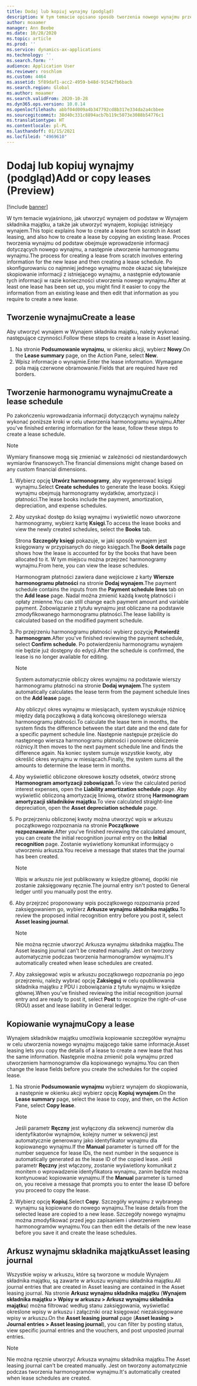 ```yaml
---
title: Dodaj lub kopiuj wynajmy (podgląd)
description: W tym temacie opisano sposób tworzenia nowego wynajmu przez wprowadzenie informacji jego dotyczących w Wynajem składnika majątku lub przez skopiowanie informacji z istniejącego wynajmu.
author: moaamer
manager: Ann Beebe
ms.date: 10/28/2020
ms.topic: article
ms.prod: ''
ms.service: dynamics-ax-applications
ms.technology: ''
ms.search.form: ''
audience: Application User
ms.reviewer: roschlom
ms.custom: 4464
ms.assetid: 5f89daf1-acc2-4959-b48d-91542fb6bacb
ms.search.region: Global
ms.author: moaamer
ms.search.validFrom: 2020-10-28
ms.dyn365.ops.version: 10.0.14
ms.openlocfilehash: abbf04d009a4b347792cd8b317e334da2a4cbbee
ms.sourcegitcommit: 38d40c331c8894acb7b119c5073e3088b54776c1
ms.translationtype: HT
ms.contentlocale: pl-PL
ms.lasthandoff: 01/15/2021
ms.locfileid: "4969610"
---
```

# <a name="add-or-copy-leases-preview"></a><span data-ttu-id="0529c-103">Dodaj lub kopiuj wynajmy (podgląd)</span><span class="sxs-lookup"><span data-stu-id="0529c-103">Add or copy leases (Preview)</span></span>

[!include [banner](../includes/banner.md)]

<span data-ttu-id="0529c-104">W tym temacie wyjaśniono, jak utworzyć wynajem od podstaw w Wynajem składnika majątku, a także jak utworzyć wynajem, kopiując istniejący wynajem.</span><span class="sxs-lookup"><span data-stu-id="0529c-104">This topic explains how to create a lease from scratch in Asset leasing, and also how to create a lease by copying an existing lease.</span></span> <span data-ttu-id="0529c-105">Proces tworzenia wynajmu od podstaw obejmuje wprowadzenie informacji dotyczących nowego wynajmu, a następnie utworzenie harmonogramu wynajmu.</span><span class="sxs-lookup"><span data-stu-id="0529c-105">The process for creating a lease from scratch involves entering information for the new lease and then creating a lease schedule.</span></span> <span data-ttu-id="0529c-106">Po skonfigurowaniu co najmniej jednego wynajmu może okazać się łatwiejsze skopiowanie informacji z istniejącego wynajmu, a następnie edytowanie tych informacji w razie konieczności utworzenia nowego wynajmu.</span><span class="sxs-lookup"><span data-stu-id="0529c-106">After at least one lease has been set up, you might find it easier to copy the information from an existing lease and then edit that information as you require to create a new lease.</span></span>

## <a name="create-a-lease"></a><span data-ttu-id="0529c-107">Tworzenie wynajmu</span><span class="sxs-lookup"><span data-stu-id="0529c-107">Create a lease</span></span>

<span data-ttu-id="0529c-108">Aby utworzyć wynajem w Wynajem składnika majątku, należy wykonać następujące czynności.</span><span class="sxs-lookup"><span data-stu-id="0529c-108">Follow these steps to create a lease in Asset leasing.</span></span>

1. <span data-ttu-id="0529c-109">Na stronie **Podsumowanie wynajmu**, w okienku akcji, wybierz **Nowy**.</span><span class="sxs-lookup"><span data-stu-id="0529c-109">On the **Lease summary** page, on the Action Pane, select **New**.</span></span>
2. <span data-ttu-id="0529c-110">Wpisz informacje o wynajmie.</span><span class="sxs-lookup"><span data-stu-id="0529c-110">Enter the lease information.</span></span> <span data-ttu-id="0529c-111">Wymagane pola mają czerwone obramowanie.</span><span class="sxs-lookup"><span data-stu-id="0529c-111">Fields that are required have red borders.</span></span>

## <a name="create-a-lease-schedule"></a><span data-ttu-id="0529c-112">Tworzenie harmonogramu wynajmu</span><span class="sxs-lookup"><span data-stu-id="0529c-112">Create a lease schedule</span></span>

<span data-ttu-id="0529c-113">Po zakończeniu wprowadzania informacji dotyczących wynajmu należy wykonać poniższe kroki w celu utworzenia harmonogramu wynajmu.</span><span class="sxs-lookup"><span data-stu-id="0529c-113">After you've finished entering information for the lease, follow these steps to create a lease schedule.</span></span>

> [!NOTE]
> <span data-ttu-id="0529c-114">Wymiary finansowe mogą się zmieniać w zależności od niestandardowych wymiarów finansowych.</span><span class="sxs-lookup"><span data-stu-id="0529c-114">The financial dimensions might change based on any custom financial dimensions.</span></span>

1. <span data-ttu-id="0529c-115">Wybierz opcję **Utwórz harmonogramy**, aby wygenerować księgi wynajmu.</span><span class="sxs-lookup"><span data-stu-id="0529c-115">Select **Create schedules** to generate the lease books.</span></span> <span data-ttu-id="0529c-116">Księgi wynajmu obejmują harmonogramy wydatków, amortyzacji i płatności.</span><span class="sxs-lookup"><span data-stu-id="0529c-116">The lease books include the payment, amortization, depreciation, and expense schedules.</span></span>
2. <span data-ttu-id="0529c-117">Aby uzyskać dostęp do ksiąg wynajmu i wyświetlić nowo utworzone harmonogramy, wybierz kartę **Księgi**.</span><span class="sxs-lookup"><span data-stu-id="0529c-117">To access the lease books and view the newly created schedules, select the **Books** tab.</span></span>

    <span data-ttu-id="0529c-118">Strona **Szczegóły księgi** pokazuje, w jaki sposób wynajem jest księgowany w przypisanych do niego księgach.</span><span class="sxs-lookup"><span data-stu-id="0529c-118">The **Book details** page shows how the lease is accounted for by the books that have been allocated to it.</span></span> <span data-ttu-id="0529c-119">W tym miejscu można przejrzeć harmonogramy wynajmu.</span><span class="sxs-lookup"><span data-stu-id="0529c-119">From here, you can view the lease schedules.</span></span>

    <span data-ttu-id="0529c-120">Harmonogram płatności zawiera dane wejściowe z karty **Wiersze harmonogramu płatności** na stronie **Dodaj wynajem**.</span><span class="sxs-lookup"><span data-stu-id="0529c-120">The payment schedule contains the inputs from the **Payment schedule lines** tab on the **Add lease** page.</span></span> <span data-ttu-id="0529c-121">Nadal można zmienić każdą kwotę płatności i opłaty zmienne.</span><span class="sxs-lookup"><span data-stu-id="0529c-121">You can still change each payment amount and variable payment.</span></span> <span data-ttu-id="0529c-122">Zobowiązanie z tytułu wynajmu jest obliczane na podstawie zmodyfikowanego harmonogramu płatności.</span><span class="sxs-lookup"><span data-stu-id="0529c-122">The lease liability is calculated based on the modified payment schedule.</span></span>

4. <span data-ttu-id="0529c-123">Po przejrzeniu harmonogramu płatności wybierz pozycję **Potwierdź harmonogram**.</span><span class="sxs-lookup"><span data-stu-id="0529c-123">After you've finished reviewing the payment schedule, select **Confirm schedule**.</span></span> <span data-ttu-id="0529c-124">Po potwierdzeniu harmonogramu wynajem nie będzie już dostępny do edycji.</span><span class="sxs-lookup"><span data-stu-id="0529c-124">After the schedule is confirmed, the lease is no longer available for editing.</span></span>

    > [!NOTE]
    > <span data-ttu-id="0529c-125">System automatycznie obliczy okres wynajmu na podstawie wierszy harmonogramu płatności na stronie **Dodaj wynajem**.</span><span class="sxs-lookup"><span data-stu-id="0529c-125">The system automatically calculates the lease term from the payment schedule lines on the **Add lease** page.</span></span>
    >
    > <span data-ttu-id="0529c-126">Aby obliczyć okres wynajmu w miesiącach, system wyszukuje różnicę między datą początkową a datą końcową określonego wiersza harmonogramu płatności.</span><span class="sxs-lookup"><span data-stu-id="0529c-126">To calculate the lease term in months, the system finds the difference between the start date and the end date for a specific payment schedule line.</span></span> <span data-ttu-id="0529c-127">Następnie następuje przejście do następnego wiersza harmonogramu płatności i ponowne obliczenie różnicy.</span><span class="sxs-lookup"><span data-stu-id="0529c-127">It then moves to the next payment schedule line and finds the difference again.</span></span> <span data-ttu-id="0529c-128">Na koniec system sumuje wszystkie kwoty, aby określić okres wynajmu w miesiącach.</span><span class="sxs-lookup"><span data-stu-id="0529c-128">Finally, the system sums all the amounts to determine the lease term in months.</span></span>

5. <span data-ttu-id="0529c-129">Aby wyświetlić obliczone okresowe koszty odsetek, otwórz stronę **Harmonogram amortyzacji zobowiązań**.</span><span class="sxs-lookup"><span data-stu-id="0529c-129">To view the calculated period interest expenses, open the **Liability amortization schedule** page.</span></span> <span data-ttu-id="0529c-130">Aby wyświetlić obliczoną amortyzację liniową, otwórz stronę **Harmonogram amortyzacji składników majątku**.</span><span class="sxs-lookup"><span data-stu-id="0529c-130">To view calculated straight-line depreciation, open the **Asset depreciation schedule** page.</span></span>
6. <span data-ttu-id="0529c-131">Po przejrzeniu obliczonej kwoty można utworzyć wpis w arkuszu początkowego rozpoznania na stronie **Początkowe rozpoznawanie**.</span><span class="sxs-lookup"><span data-stu-id="0529c-131">After you've finished reviewing the calculated amount, you can create the initial recognition journal entry on the **Initial recognition** page.</span></span> <span data-ttu-id="0529c-132">Zostanie wyświetlony komunikat informujący o utworzeniu arkusza.</span><span class="sxs-lookup"><span data-stu-id="0529c-132">You receive a message that states that the journal has been created.</span></span>

    > [!NOTE]
    > <span data-ttu-id="0529c-133">Wpis w arkuszu nie jest publikowany w księdze głównej, dopóki nie zostanie zaksięgowany ręcznie.</span><span class="sxs-lookup"><span data-stu-id="0529c-133">The journal entry isn't posted to General ledger until you manually post the entry.</span></span>

7. <span data-ttu-id="0529c-134">Aby przejrzeć proponowany wpis początkowego rozpoznania przed zaksięgowaniem go, wybierz **Arkusze wynajmu składnika majątku**.</span><span class="sxs-lookup"><span data-stu-id="0529c-134">To review the proposed initial recognition entry before you post it, select **Asset leasing journal**.</span></span>

    > [!NOTE]
    > <span data-ttu-id="0529c-135">Nie można ręcznie utworzyć Arkusza wynajmu składnika majątku.</span><span class="sxs-lookup"><span data-stu-id="0529c-135">The Asset leasing journal can't be created manually.</span></span> <span data-ttu-id="0529c-136">Jest on tworzony automatycznie podczas tworzenia harmonogramów wynajmu.</span><span class="sxs-lookup"><span data-stu-id="0529c-136">It's automatically created when lease schedules are created.</span></span>

8. <span data-ttu-id="0529c-137">Aby zaksięgować wpis w arkuszu początkowego rozpoznania po jego przejrzeniu, należy wybrać opcję **Zaksięguj** w celu opublikowania składnika majątku z PDU i zobowiązania z tytułu wynajmu w księdze głównej.</span><span class="sxs-lookup"><span data-stu-id="0529c-137">When you've finished reviewing the initial recognition journal entry and are ready to post it, select **Post** to recognize the right-of-use (ROU) asset and lease liability in General ledger.</span></span>

## <a name="copy-a-lease"></a><span data-ttu-id="0529c-138">Kopiowanie wynajmu</span><span class="sxs-lookup"><span data-stu-id="0529c-138">Copy a lease</span></span>

<span data-ttu-id="0529c-139">Wynajem składników majątku umożliwia kopiowanie szczegółów wynajmu w celu utworzenia nowego wynajmu mającego takie same informacje.</span><span class="sxs-lookup"><span data-stu-id="0529c-139">Asset leasing lets you copy the details of a lease to create a new lease that has the same information.</span></span> <span data-ttu-id="0529c-140">Następnie można zmienić pola wynajmu przed utworzeniem harmonogramów dla kopiowanego wynajmu.</span><span class="sxs-lookup"><span data-stu-id="0529c-140">You can then change the lease fields before you create the schedules for the copied lease.</span></span>

1. <span data-ttu-id="0529c-141">Na stronie **Podsumowanie wynajmu** wybierz wynajem do skopiowania, a następnie w okienku akcji wybierz opcję **Kopiuj wynajem**.</span><span class="sxs-lookup"><span data-stu-id="0529c-141">On the **Lease summary** page, select the lease to copy, and then, on the Action Pane, select **Copy lease**.</span></span>

    > [!NOTE]
    > <span data-ttu-id="0529c-142">Jeśli parametr **Ręczny** jest wyłączony dla sekwencji numerów dla identyfikatorów wynajmów, kolejny numer w sekwencji jest automatycznie generowany jako identyfikator wynajmu dla kopiowanego wynajmu.</span><span class="sxs-lookup"><span data-stu-id="0529c-142">If the **Manual** parameter is turned off for the number sequence for lease IDs, the next number in the sequence is automatically generated as the lease ID of the copied lease.</span></span> <span data-ttu-id="0529c-143">Jeśli parametr **Ręczny** jest włączony, zostanie wyświetlony komunikat z monitem o wprowadzenie identyfikatora wynajmu, zanim będzie można kontynuować kopiowanie wynajmu.</span><span class="sxs-lookup"><span data-stu-id="0529c-143">If the **Manual** parameter is turned on, you receive a message that prompts you to enter the lease ID before you proceed to copy the lease.</span></span>

2. <span data-ttu-id="0529c-144">Wybierz opcję **Kopiuj**.</span><span class="sxs-lookup"><span data-stu-id="0529c-144">Select **Copy**.</span></span> <span data-ttu-id="0529c-145">Szczegóły wynajmu z wybranego wynajmu są kopiowane do nowego wynajmu.</span><span class="sxs-lookup"><span data-stu-id="0529c-145">The lease details from the selected lease are copied to a new lease.</span></span> <span data-ttu-id="0529c-146">Szczegóły nowego wynajmu można zmodyfikować przed jego zapisaniem i utworzeniem harmonogramów wynajmu.</span><span class="sxs-lookup"><span data-stu-id="0529c-146">You can then edit the details of the new lease before you save it and create the lease schedules.</span></span>

## <a name="asset-leasing-journal"></a><span data-ttu-id="0529c-147">Arkusz wynajmu składnika majątku</span><span class="sxs-lookup"><span data-stu-id="0529c-147">Asset leasing journal</span></span>

<span data-ttu-id="0529c-148">Wszystkie wpisy w arkuszu, które są tworzone w module Wynajem składnika majątku, są zawarte w arkuszu wynajmu składnika majątku.</span><span class="sxs-lookup"><span data-stu-id="0529c-148">All journal entries that are created in Asset leasing are contained in the Asset leasing journal.</span></span> <span data-ttu-id="0529c-149">Na stronie **Arkusz wynajmu składnika majątku** (**Wynajem składnika majątku \> Wpisy w arkuszu \> Arkusz wynajmu składnika majątku**) można filtrować według stanu zaksięgowania, wyświetlać określone wpisy w arkuszu i załączniki oraz księgować niezaksięgowane wpisy w arkuszu.</span><span class="sxs-lookup"><span data-stu-id="0529c-149">On the **Asset leasing journal** page (**Asset leasing \> Journal entries \> Asset leasing journal**), you can filter by posting status, view specific journal entries and the vouchers, and post unposted journal entries.</span></span>

> [!NOTE]
> <span data-ttu-id="0529c-150">Nie można ręcznie utworzyć Arkusza wynajmu składnika majątku.</span><span class="sxs-lookup"><span data-stu-id="0529c-150">The Asset leasing journal can't be created manually.</span></span> <span data-ttu-id="0529c-151">Jest on tworzony automatycznie podczas tworzenia harmonogramów wynajmu.</span><span class="sxs-lookup"><span data-stu-id="0529c-151">It's automatically created when lease schedules are created.</span></span>
